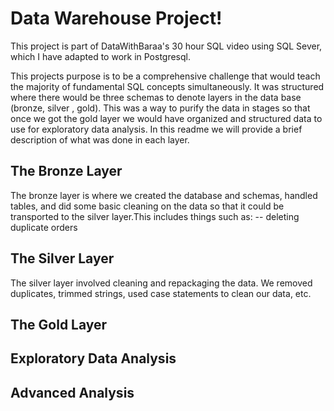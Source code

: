 # Data Warehouse Project! 
This project is part of DataWithBaraa's 30 hour SQL video using SQL Sever, which I have adapted to work in Postgresql.  

This projects purpose is to be a comprehensive challenge that would teach the majority of fundamental SQL concepts simultaneously. It was structured where there would be three schemas to denote layers in the data base (bronze, silver , gold). This was a way to purify the data in stages so that once we got the gold layer we would have organized and structured data to use for exploratory data analysis. In this readme we will provide a brief description of what was done in each layer. 

## The Bronze Layer 
The bronze layer is where we created the database and schemas, handled tables, and did some basic cleaning on the data so that it could be transported to the silver layer.This includes things such as: 
-- deleting duplicate orders


## The Silver Layer
The silver layer involved cleaning and repackaging the data. We removed duplicates, trimmed strings, used case statements to clean our data, etc. 

## The Gold Layer

## Exploratory Data Analysis

## Advanced Analysis 

